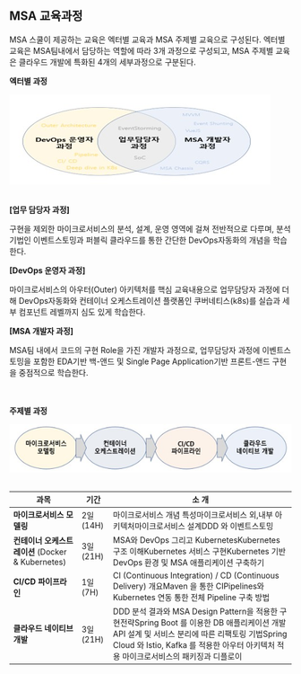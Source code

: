 ## MSA 교육과정

MSA 스쿨이 제공하는 교육은 엑터별 교육과 MSA 주제별 교육으로 구성된다.
엑터별 교육은 MSA팀내에서 담당하는 역할에 따라 3개 과정으로 구성되고, MSA 주제별 교육은 클라우드 개발에 특화된 4개의 세부과정으로 구분된다.

**엑터별 과정**

 ![](/contents/05_커뮤니티/02/image1.jpg)
 <br/><br/>
 
**[업무 담당자 과정]**

구현을 제외한 마이크로서비스의 분석, 설계, 운영 영역에 걸쳐 전반적으로 다루며, 분석 기법인 이벤트스토밍과 퍼블릭 클라우드를 통한 간단한 DevOps자동화의 개념을 학습한다.

**[DevOps 운영자 과정]**

마이크로서비스의 아우터(Outer) 아키텍처를 핵심 교육내용으로 업무담당자 과정에 더해 DevOps자동화와 컨테이너 오케스트레이션 플랫폼인 쿠버네티스(k8s)를 실습과 세부 컴포넌트 레벨까지 심도 있게 학습한다.

**[MSA 개발자 과정]**

MSA팀 내에서 코드의 구현 Role을 가진 개발자 과정으로, 업무담당자 과정에 이벤트스토밍을 포함한 EDA기반 백-앤드 및 Single Page Application기반 프론트-앤드 구현을 중점적으로 학습한다.

 <br/><br/> 
**주제별 과정**

 ![](/contents/05_커뮤니티/02/image2.jpg)
 <br/><br/>
 
| **과목** | **기간** | **소  개** |
| --- | --- | --- |
| **마이크로서비스 모델링** | 2일(14H) | 마이크로서비스 개념 특성마이크로서비스 외,내부 아키텍처마이크로서비스 설계DDD 와 이벤트스토밍 |
| **컨테이너 오케스트레이션** (Docker &amp; Kubernetes) | 3일(21H) | MSA와 DevOps 그리고 KubernetesKubernetes 구조 이해Kubernetes 서비스 구현Kubernetes 기반 DevOps 환경 및 MSA 애플리케이션 구축하기 |
| **CI/CD 파이프라인** | 1일(7H) | CI (Continuous Integration) / CD (Continuous Delivery) 개요Maven 을 통한 CIPipelines와 Kubernetes 연동 통한 전체 Pipeline 구축 방법 |
| **클라우드 네이티브 개발** | 3일(21H) | DDD 분석 결과와 MSA Design Pattern을 적용한 구현전략Spring Boot 를 이용한 DB 애플리케이션 개발API 설계 및 서비스 분리에 따른 리팩토링 기법Spring Cloud 와 Istio, Kafka 를 적용한 아우터 아키텍처 적용 마이크로서비스의 패키징과 디플로이 |
